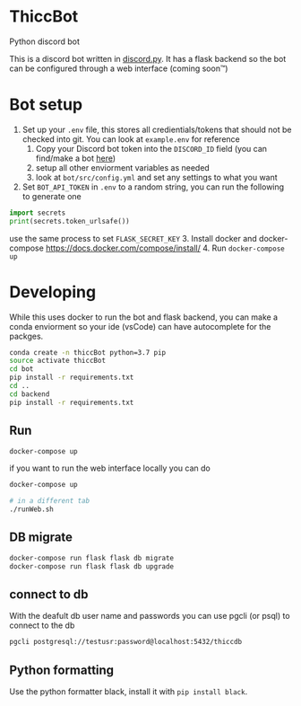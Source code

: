 # ThiccBot
Python discord bot

This is a discord bot written in [discord.py](https://github.com/Rapptz/discord.py/tree/rewrite). It has a flask backend so the bot can be configured through a web interface (coming soon™️)

# Bot setup
1. Set up your `.env` file, this stores all credientials/tokens that should not be checked into git. You can look at `example.env` for reference
    1. Copy your Discord bot token into the `DISCORD_ID` field (you can find/make a bot [here](https://discordapp.com/developers/applications/))
    2. setup all other enviorment variables as needed
    3. look at `bot/src/config.yml` and set any settings to what you want
2. Set `BOT_API_TOKEN` in `.env` to a random string, you can run the following to generate one 
```python
import secrets
print(secrets.token_urlsafe())
```
use the same process to set `FLASK_SECRET_KEY`
3. Install docker and docker-compose https://docs.docker.com/compose/install/
4. Run `docker-compose up`

# Developing 

While this uses docker to run the bot and flask backend, you can make a conda enviorment so your ide (vsCode) can have autocomplete for the packges.
```bash
conda create -n thiccBot python=3.7 pip
source activate thiccBot
cd bot
pip install -r requirements.txt
cd ..
cd backend
pip install -r requirements.txt
```

## Run
```sh
docker-compose up
```
if you want to run the web interface locally you can do
```sh
docker-compose up

# in a different tab
./runWeb.sh
```

## DB migrate
```sh
docker-compose run flask flask db migrate
docker-compose run flask flask db upgrade
```

## connect to db
With the deafult db user name and passwords you can use pgcli (or psql) to connect to the db
```sh
pgcli postgresql://testusr:password@localhost:5432/thiccdb
```

## Python formatting
Use the python formatter black, install it with `pip install black`.